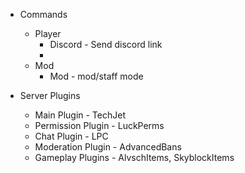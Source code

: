 * Commands
  * Player
    * Discord - Send discord link
    * 
  * Mod
    * Mod - mod/staff mode


* Server Plugins
    * Main Plugin - TechJet
    * Permission Plugin - LuckPerms
    * Chat Plugin - LPC
    * Moderation Plugin - AdvancedBans
    * Gameplay Plugins - AlvschItems, SkyblockItems
